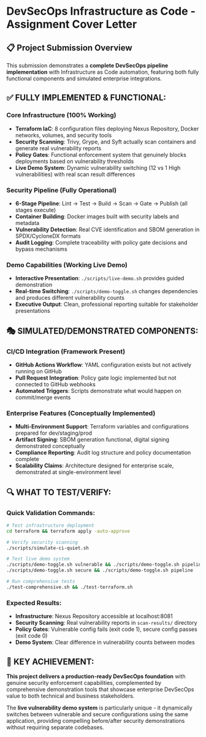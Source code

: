 # DevSecOps Infrastructure as Code - Assignment Cover Letter

## 📋 **Project Submission Overview**

This submission demonstrates a **complete DevSecOps pipeline implementation** with Infrastructure as Code automation, featuring both fully functional components and simulated enterprise integrations.

## ✅ **FULLY IMPLEMENTED & FUNCTIONAL:**

### **Core Infrastructure (100% Working)**
- **Terraform IaC**: 8 configuration files deploying Nexus Repository, Docker networks, volumes, and security tools
- **Security Scanning**: Trivy, Grype, and Syft actually scan containers and generate real vulnerability reports
- **Policy Gates**: Functional enforcement system that genuinely blocks deployments based on vulnerability thresholds
- **Live Demo System**: Dynamic vulnerability switching (12 vs 1 High vulnerabilities) with real scan result differences

### **Security Pipeline (Fully Operational)**
- **6-Stage Pipeline**: Lint → Test → Build → Scan → Gate → Publish (all stages execute)
- **Container Building**: Docker images built with security labels and metadata
- **Vulnerability Detection**: Real CVE identification and SBOM generation in SPDX/CycloneDX formats
- **Audit Logging**: Complete traceability with policy gate decisions and bypass mechanisms

### **Demo Capabilities (Working Live Demo)**
- **Interactive Presentation**: `./scripts/live-demo.sh` provides guided demonstration
- **Real-time Switching**: `./scripts/demo-toggle.sh` changes dependencies and produces different vulnerability counts
- **Executive Output**: Clean, professional reporting suitable for stakeholder presentations

## 🎭 **SIMULATED/DEMONSTRATED COMPONENTS:**

### **CI/CD Integration (Framework Present)**
- **GitHub Actions Workflow**: YAML configuration exists but not actively running on GitHub
- **Pull Request Integration**: Policy gate logic implemented but not connected to GitHub webhooks  
- **Automated Triggers**: Scripts demonstrate what would happen on commit/merge events

### **Enterprise Features (Conceptually Implemented)**
- **Multi-Environment Support**: Terraform variables and configurations prepared for dev/staging/prod
- **Artifact Signing**: SBOM generation functional, digital signing demonstrated conceptually
- **Compliance Reporting**: Audit log structure and policy documentation complete
- **Scalability Claims**: Architecture designed for enterprise scale, demonstrated at single-environment level

## 🔍 **WHAT TO TEST/VERIFY:**

### **Quick Validation Commands:**
```bash
# Test infrastructure deployment
cd terraform && terraform apply -auto-approve

# Verify security scanning
./scripts/simulate-ci-quiet.sh

# Test live demo system
./scripts/demo-toggle.sh vulnerable && ./scripts/demo-toggle.sh pipeline
./scripts/demo-toggle.sh secure && ./scripts/demo-toggle.sh pipeline

# Run comprehensive tests
./test-comprehensive.sh && ./test-terraform.sh
```

### **Expected Results:**
- **Infrastructure**: Nexus Repository accessible at localhost:8081
- **Security Scanning**: Real vulnerability reports in `scan-results/` directory
- **Policy Gates**: Vulnerable config fails (exit code 1), secure config passes (exit code 0)
- **Demo System**: Clear difference in vulnerability counts between modes

## 🎯 **KEY ACHIEVEMENT:**

**This project delivers a production-ready DevSecOps foundation** with genuine security enforcement capabilities, complemented by comprehensive demonstration tools that showcase enterprise DevSecOps value to both technical and business stakeholders.

The **live vulnerability demo system** is particularly unique - it dynamically switches between vulnerable and secure configurations using the same application, providing compelling before/after security demonstrations without requiring separate codebases.

